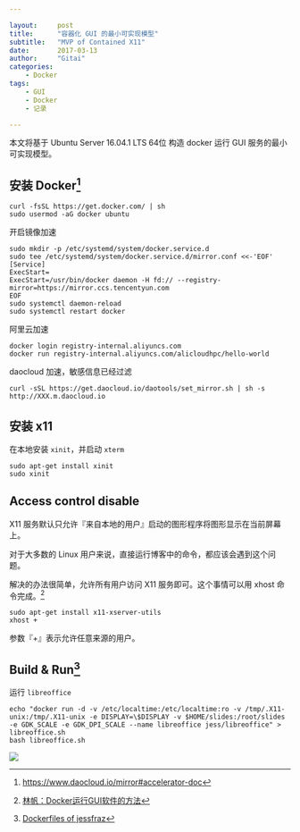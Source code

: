 ```yaml
---

layout:     post
title:      "容器化 GUI 的最小可实现模型"
subtitle:   "MVP of Contained X11"
date:       2017-03-13
author:     "Gitai"
categories:
    - Docker
tags:
    - GUI
    - Docker
    - 记录

---
```


本文将基于 Ubuntu Server 16.04.1 LTS 64位 构造 docker 运行 GUI 服务的最小可实现模型。

<!--more-->

## 安装 Docker[^mirror]

```shell
curl -fsSL https://get.docker.com/ | sh
sudo usermod -aG docker ubuntu
```

开启镜像加速

```shell
sudo mkdir -p /etc/systemd/system/docker.service.d
sudo tee /etc/systemd/system/docker.service.d/mirror.conf <<-'EOF'
[Service]
ExecStart=
ExecStart=/usr/bin/docker daemon -H fd:// --registry-mirror=https://mirror.ccs.tencentyun.com
EOF
sudo systemctl daemon-reload
sudo systemctl restart docker
```

阿里云加速

```shell
docker login registry-internal.aliyuncs.com
docker run registry-internal.aliyuncs.com/alicloudhpc/hello-world
```

daocloud 加速，敏感信息已经过滤

```
curl -sSL https://get.daocloud.io/daotools/set_mirror.sh | sh -s http://XXX.m.daocloud.io
```

## 安装 x11

在本地安装 `xinit`，并启动 `xterm`

```shell
sudo apt-get install xinit
sudo xinit
```

## Access control disable

X11 服务默认只允许『来自本地的用户』启动的图形程序将图形显示在当前屏幕上。

对于大多数的 Linux 用户来说，直接运行博客中的命令，都应该会遇到这个问题。

解决的办法很简单，允许所有用户访问 X11 服务即可。这个事情可以用 xhost 命令完成。[^1]

```shell
sudo apt-get install x11-xserver-utils
xhost +
```

参数『+』表示允许任意来源的用户。


## Build & Run[^3]

运行 `libreoffice` 

```shell
echo "docker run -d -v /etc/localtime:/etc/localtime:ro -v /tmp/.X11-unix:/tmp/.X11-unix -e DISPLAY=\$DISPLAY -v $HOME/slides:/root/slides -e GDK_SCALE -e GDK_DPI_SCALE --name libreoffice jess/libreoffice" > libreoffice.sh
bash libreoffice.sh
```

![](https://www.diigo.com/file/image/ssdarodzdrrsadqoazcrbboqbp/docker-libreoffice.jpg)

[^1]: [林帆：Docker运行GUI软件的方法](http://mp.weixin.qq.com/s?__biz=MzI4MzAwNTQ3NQ==&mid=209866190&idx=1&sn=0ee75509eb2fab454009125e0a8c6437&scene=0#rd)

[^2]: [Container Hacks and Fun Images](https://pan.baidu.com/play/video#video/path=%2FContainer%20Hacks%20and%20Fun%20Images.mp4&t=-1)

[^2.1]: [Dockerfiles of jessfraz](https://blog.jessfraz.com/post/docker-containers-on-the-desktop/)

[^3]: [Dockerfiles of jessfraz](https://github.com/jessfraz/dockerfiles)

[^4]: [Viz-Parallel-Magic](https://github.com/vizv/Viz-Parallel-Magic)

[^5]: [dockerized-openoffice](https://github.com/tobegit3hub/dockerized-openoffice)

[^6]: [存储技术交流会-Ceph的开发与应用](https://www.ustack.com/blog/ceph-meet-up/)

[^7]: [RADOS – RADOS 对象存储工具¶](http://docs.ceph.org.cn/man/8/rados/)

[^8]: [Dataman-Cloud/crane](https://github.com/Dataman-Cloud/crane)
: 这是一个基于最新 Docker SwarmKit 技术的集群管理工具。它可以根据 Docker 的原生编排功能，采用轻量化架构帮助开发者快速搭建 DevOps 环境，体验 Docker 的各种最新功能。

[^9]: [.Net Development Environment](https://hub.docker.com/r/cmiles74/docker-vscode/)

[^mirror]: https://www.daocloud.io/mirror#accelerator-doc